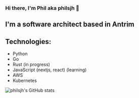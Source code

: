 ### Hi there, I'm Phil aka philsjh 👋

## I'm a software architect based in Antrim

## Technologies:
- Python
- Go
- Rust (in progress)
- JavaScript (nextjs, react) (learning)
- AWS
- Kubernetes

![philsjh's GitHub stats](https://github-readme-stats.vercel.app/api?username=philsjh&count_private=true&show_icons=true&theme=tokyonight&include_all_commits=true)
